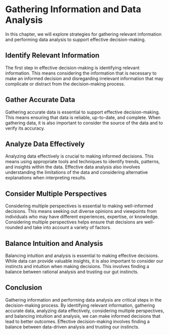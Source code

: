 Gathering Information and Data Analysis
===========================================================================================

In this chapter, we will explore strategies for gathering relevant information and performing data analysis to support effective decision-making.

Identify Relevant Information
-----------------------------

The first step in effective decision-making is identifying relevant information. This means considering the information that is necessary to make an informed decision and disregarding irrelevant information that may complicate or distract from the decision-making process.

Gather Accurate Data
--------------------

Gathering accurate data is essential to support effective decision-making. This means ensuring that data is reliable, up-to-date, and complete. When gathering data, it is also important to consider the source of the data and to verify its accuracy.

Analyze Data Effectively
------------------------

Analyzing data effectively is crucial to making informed decisions. This means using appropriate tools and techniques to identify trends, patterns, and insights within the data. Effective data analysis also involves understanding the limitations of the data and considering alternative explanations when interpreting results.

Consider Multiple Perspectives
------------------------------

Considering multiple perspectives is essential to making well-informed decisions. This means seeking out diverse opinions and viewpoints from individuals who may have different experiences, expertise, or knowledge. Considering multiple perspectives helps ensure that decisions are well-rounded and take into account a variety of factors.

Balance Intuition and Analysis
------------------------------

Balancing intuition and analysis is essential to making effective decisions. While data can provide valuable insights, it is also important to consider our instincts and intuition when making decisions. This involves finding a balance between rational analysis and trusting our gut instincts.

Conclusion
----------

Gathering information and performing data analysis are critical steps in the decision-making process. By identifying relevant information, gathering accurate data, analyzing data effectively, considering multiple perspectives, and balancing intuition and analysis, we can make informed decisions that lead to better outcomes. Effective decision-making involves finding a balance between data-driven analysis and trusting our instincts.
